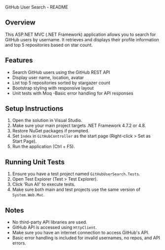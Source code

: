 ﻿GitHub User Search - README

## Overview
This ASP.NET MVC (.NET Framework) application allows you to search for GitHub users by
username.
It retrieves and displays their profile information and top 5 repositories based on star count.

## Features
- Search GitHub users using the GitHub REST API
- Display user name, location, avatar
- List top 5 repositories sorted by stargazer count
- Bootstrap styling with responsive layout
- Unit tests with Moq
-Basic error handling for API responses

## Setup Instructions
1. Open the solution in Visual Studio.
2. Make sure your main project targets .NET Framework 4.7.2 or 4.8.
3. Restore NuGet packages if prompted.
4. Set `Index` in `GitHubController` as the start page (Right-click > Set as Start Page).
5. Run the application (Ctrl + F5).


## Running Unit Tests
1. Ensure you have a test project named `GitHubUserSearch.Tests`.
2. Open Test Explorer (Test > Test Explorer).
3. Click 'Run All' to execute tests.
4. Make sure both main and test projects use the same version of `System.Web.Mvc`.


## Notes
- No third-party API libraries are used.
- GitHub API is accessed using `HttpClient`.
- Make sure you have an internet connection to access GitHub's API.
- Basic error handling is included for invalid usernames, no repos, and API errors.